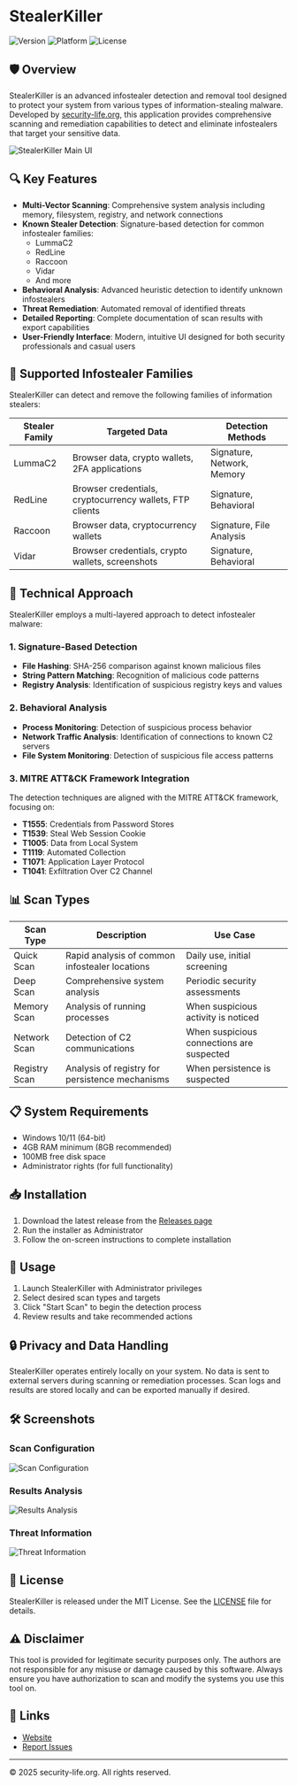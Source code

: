 # StealerKiller

<img src="https://img.shields.io/badge/Version-1.0-blue" alt="Version"> <img src="https://img.shields.io/badge/Platform-Windows-brightgreen" alt="Platform"> <img src="https://img.shields.io/badge/License-MIT-yellow" alt="License">

## 🛡️ Overview

StealerKiller is an advanced infostealer detection and removal tool designed to protect your system from various types of information-stealing malware. Developed by [security-life.org](https://security-life.org), this application provides comprehensive scanning and remediation capabilities to detect and eliminate infostealers that target your sensitive data.

![StealerKiller Main UI](https://github.com/Masriyan/StealerKiller/blob/main/images/logo.png)

## 🔍 Key Features

- **Multi-Vector Scanning**: Comprehensive system analysis including memory, filesystem, registry, and network connections
- **Known Stealer Detection**: Signature-based detection for common infostealer families:
  - LummaC2
  - RedLine
  - Raccoon
  - Vidar
  - And more
- **Behavioral Analysis**: Advanced heuristic detection to identify unknown infostealers
- **Threat Remediation**: Automated removal of identified threats
- **Detailed Reporting**: Complete documentation of scan results with export capabilities
- **User-Friendly Interface**: Modern, intuitive UI designed for both security professionals and casual users

## 🦠 Supported Infostealer Families

StealerKiller can detect and remove the following families of information stealers:

| Stealer Family | Targeted Data | Detection Methods |
|----------------|---------------|-------------------|
| LummaC2 | Browser data, crypto wallets, 2FA applications | Signature, Network, Memory |
| RedLine | Browser credentials, cryptocurrency wallets, FTP clients | Signature, Behavioral |
| Raccoon | Browser data, cryptocurrency wallets | Signature, File Analysis |
| Vidar | Browser credentials, crypto wallets, screenshots | Signature, Behavioral |

## 🔧 Technical Approach

StealerKiller employs a multi-layered approach to detect infostealer malware:

### 1. Signature-Based Detection

- **File Hashing**: SHA-256 comparison against known malicious files
- **String Pattern Matching**: Recognition of malicious code patterns
- **Registry Analysis**: Identification of suspicious registry keys and values

### 2. Behavioral Analysis

- **Process Monitoring**: Detection of suspicious process behavior
- **Network Traffic Analysis**: Identification of connections to known C2 servers
- **File System Monitoring**: Detection of suspicious file access patterns

### 3. MITRE ATT&CK Framework Integration

The detection techniques are aligned with the MITRE ATT&CK framework, focusing on:

- **T1555**: Credentials from Password Stores
- **T1539**: Steal Web Session Cookie
- **T1005**: Data from Local System
- **T1119**: Automated Collection
- **T1071**: Application Layer Protocol
- **T1041**: Exfiltration Over C2 Channel

## 📊 Scan Types

| Scan Type | Description | Use Case |
|-----------|-------------|----------|
| Quick Scan | Rapid analysis of common infostealer locations | Daily use, initial screening |
| Deep Scan | Comprehensive system analysis | Periodic security assessments |
| Memory Scan | Analysis of running processes | When suspicious activity is noticed |
| Network Scan | Detection of C2 communications | When suspicious connections are suspected |
| Registry Scan | Analysis of registry for persistence mechanisms | When persistence is suspected |

## 📋 System Requirements

- Windows 10/11 (64-bit)
- 4GB RAM minimum (8GB recommended)
- 100MB free disk space
- Administrator rights (for full functionality)

## 📥 Installation

1. Download the latest release from the [Releases page](https://github.com/Masriyan/stealerkiller/releases)
2. Run the installer as Administrator
3. Follow the on-screen instructions to complete installation

## 🚀 Usage

1. Launch StealerKiller with Administrator privileges
2. Select desired scan types and targets
3. Click "Start Scan" to begin the detection process
4. Review results and take recommended actions

## 🔒 Privacy and Data Handling

StealerKiller operates entirely locally on your system. No data is sent to external servers during scanning or remediation processes. Scan logs and results are stored locally and can be exported manually if desired.

## 🛠️ Screenshots

### Scan Configuration
![Scan Configuration](https://github.com/Masriyan/StealerKiller/blob/main/images/2.jpg)

### Results Analysis
![Results Analysis](https://github.com/Masriyan/StealerKiller/blob/main/images/4.jpg)

### Threat Information
![Threat Information](https://github.com/Masriyan/StealerKiller/blob/main/images/5.jpg)

## 📝 License

StealerKiller is released under the MIT License. See the [LICENSE](LICENSE) file for details.

## ⚠️ Disclaimer

This tool is provided for legitimate security purposes only. The authors are not responsible for any misuse or damage caused by this software. Always ensure you have authorization to scan and modify the systems you use this tool on.

## 🔗 Links

- [Website](https://security-life.org)
- [Report Issues](https://github.com/Masriyan/stealerkiller/issues)

---

© 2025 security-life.org. All rights reserved.
